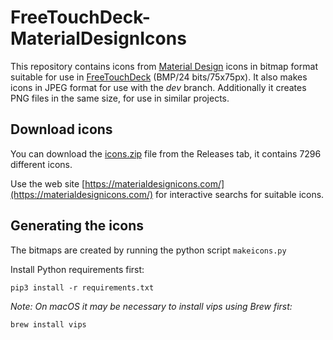 # FreeTouchDeck-MaterialDesignIcons

This repository contains icons from [Material Design](https://github.com/Templarian/MaterialDesign) icons in bitmap 
format suitable for use in [FreeTouchDeck](https://github.com/DustinWatts/FreeTouchDeck) (BMP/24 bits/75x75px). It also
makes icons in JPEG format for use with the _dev_ branch. Additionally it creates PNG files in the same size, for use in similar projects.

## Download icons
You can download the [icons.zip](https://github.com/bergdahl/FreeTouchDeck-MaterialDesignIcons/releases/download/v2023.3/icons.zip) file from the Releases tab, it contains 7296 different icons.

Use the web site [https://materialdesignicons.com/](https://materialdesignicons.com/) for interactive searchs for suitable icons.

## Generating the icons

The bitmaps are created by running the python script `makeicons.py`

Install Python requirements first:

`pip3 install -r requirements.txt`

_Note: On macOS it may be necessary to install vips using Brew first:_

`brew install vips`
